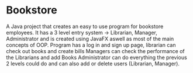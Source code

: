 # Bookstore
A Java project that creates an easy to use program for bookstore employees. It has a 3 level entry 
system -> Librarian, Manager, Administrator and is created using JavaFX aswell as most of the main 
concepts of OOP. Program has a log in and sign up page, librarian can check out books and create bills
Managers can check the performance of the Librarians and add Books
Administrator can do everything the previous 2 levels could do and can also add or delete users (Librarian, Manager).
